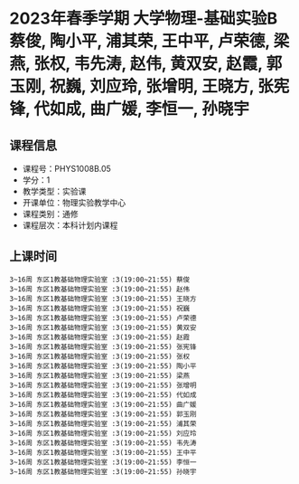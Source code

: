 # 2023年春季学期 大学物理-基础实验B 蔡俊, 陶小平, 浦其荣, 王中平, 卢荣德, 梁燕, 张权, 韦先涛, 赵伟, 黄双安, 赵霞, 郭玉刚, 祝巍, 刘应玲, 张增明, 王晓方, 张宪锋, 代如成, 曲广媛, 李恒一, 孙晓宇






## 课程信息

- 课程号：PHYS1008B.05
- 学分：1
- 教学类型：实验课
- 开课单位：物理实验教学中心
- 课程类别：通修
- 课程层次：本科计划内课程

## 上课时间

```
3~16周 东区1教基础物理实验室 :3(19:00~21:55) 蔡俊
3~16周 东区1教基础物理实验室 :3(19:00~21:55) 赵伟
3~16周 东区1教基础物理实验室 :3(19:00~21:55) 王晓方
3~16周 东区1教基础物理实验室 :3(19:00~21:55) 祝巍
3~16周 东区1教基础物理实验室 :3(19:00~21:55) 卢荣德
3~16周 东区1教基础物理实验室 :3(19:00~21:55) 黄双安
3~16周 东区1教基础物理实验室 :3(19:00~21:55) 赵霞
3~16周 东区1教基础物理实验室 :3(19:00~21:55) 张宪锋
3~16周 东区1教基础物理实验室 :3(19:00~21:55) 张权
3~16周 东区1教基础物理实验室 :3(19:00~21:55) 陶小平
3~16周 东区1教基础物理实验室 :3(19:00~21:55) 梁燕
3~16周 东区1教基础物理实验室 :3(19:00~21:55) 张增明
3~16周 东区1教基础物理实验室 :3(19:00~21:55) 代如成
3~16周 东区1教基础物理实验室 :3(19:00~21:55) 曲广媛
3~16周 东区1教基础物理实验室 :3(19:00~21:55) 郭玉刚
3~16周 东区1教基础物理实验室 :3(19:00~21:55) 浦其荣
3~16周 东区1教基础物理实验室 :3(19:00~21:55) 刘应玲
3~16周 东区1教基础物理实验室 :3(19:00~21:55) 韦先涛
3~16周 东区1教基础物理实验室 :3(19:00~21:55) 王中平
3~16周 东区1教基础物理实验室 :3(19:00~21:55) 李恒一
3~16周 东区1教基础物理实验室 :3(19:00~21:55) 孙晓宇
```


